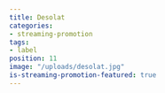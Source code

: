 ```yaml
---
title: Desolat
categories:
- streaming-promotion
tags:
- label
position: 11
image: "/uploads/desolat.jpg"
is-streaming-promotion-featured: true
---
```


